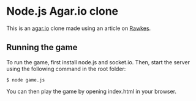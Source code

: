 # Node.js Agar.io clone
This is an [agar.io](http://agar.io/) clone made using an article on [Rawkes](https://github.com/ronitsinha/node-js-game.git).
## Running the game
To run the game, first install node.js and socket.io.
Then, start the server using the following command in the root folder:
```
$ node game.js
```
You can then play the game by opening index.html in your browser.